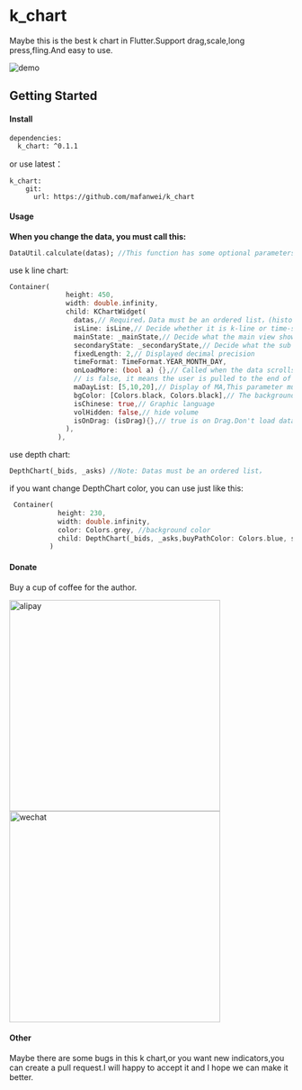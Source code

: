 # k_chart

Maybe this is the best k chart in Flutter.Support drag,scale,long press,fling.And easy to use.

![demo](https://github.com/mafanwei/k_chart/blob/master/example/images/demo.gif)

## Getting Started

#### Install

```
dependencies:
  k_chart: ^0.1.1
```

or use latest：

```
k_chart:
    git:
      url: https://github.com/mafanwei/k_chart
```

#### Usage

**When you change the data, you must call this:**

```dart
DataUtil.calculate(datas); //This function has some optional parameters: n is BOLL N-day closing price. k is BOLL param.
```

use k line chart:

```dart
Container(
              height: 450,
              width: double.infinity,
              child: KChartWidget(
                datas,// Required，Data must be an ordered list，(history=>now)
                isLine: isLine,// Decide whether it is k-line or time-sharing
                mainState: _mainState,// Decide what the main view shows
                secondaryState: _secondaryState,// Decide what the sub view shows
                fixedLength: 2,// Displayed decimal precision
                timeFormat: TimeFormat.YEAR_MONTH_DAY,
                onLoadMore: (bool a) {},// Called when the data scrolls to the end. When a is true, it means the user is pulled to the end of the right side of the data. When a
                // is false, it means the user is pulled to the end of the left side of the data.
                maDayList: [5,10,20],// Display of MA,This parameter must be equal to DataUtil.calculate‘s maDayList
                bgColor: [Colors.black, Colors.black],// The background color of the chart is gradient
                isChinese: true,// Graphic language
                volHidden: false,// hide volume
                isOnDrag: (isDrag){},// true is on Drag.Don't load data while Draging.
              ),
            ),
```

use depth chart:

```dart
DepthChart(_bids, _asks) //Note: Datas must be an ordered list，
```

if you want change DepthChart color, you can use just like this:

```dart
 Container(
            height: 230,
            width: double.infinity,
            color: Colors.grey, //background color
            child: DepthChart(_bids, _asks,buyPathColor: Colors.blue, sellPathColor: Colors.green),
          )
```

#### Donate

Buy a cup of coffee for the author.

<img src="https://img-blog.csdnimg.cn/20181205161540134.jpg?x-oss-process=image/watermark,type_ZmFuZ3poZW5naGVpdGk,shadow_10,text_aHR0cHM6Ly9ibG9nLmNzZG4ubmV0L3F3ZTI1ODc4,size_16,color_FFFFFF,t_70" width="375" alt="alipay"/>
<img src="https://img-blog.csdnimg.cn/20181205162201519.jpg?x-oss-process=image/watermark,type_ZmFuZ3poZW5naGVpdGk,shadow_10,text_aHR0cHM6Ly9ibG9nLmNzZG4ubmV0L3F3ZTI1ODc4,size_16,color_FFFFFF,t_70" width="375" alt="wechat"/>

#### Other

Maybe there are some bugs in this k chart,or you want new indicators,you can create a pull request.I will happy to accept it and I hope we can make it better.
